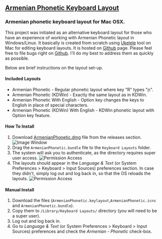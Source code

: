 ## [Armenian Phonetic Keyboard Layout](http://evoyan.org/armenian-phonetic-for-mac)

### Armenian phonetic keyboard layout for Mac OSX.

This project was initiated as an alternative keyboard layout for those who have an experience of working with Armenian Phonetic layout in Windows/Linux. It basically is created from scratch using [Ukelele](http://scripts.sil.org/cms/scripts/page.php?site_id=nrsi&id=ukelele) tool on Mac for editing keyboard layouts. It is hosted on [Github](https://github.com/vahe-evoyan/armenian-phonetic) page. Please feel free to file bugs right on [Github](https://github.com/vahe-evoyan/armenian-phonetic/issues). I'll do my best to address them as quickly as possible.

Below are brief instructions on the layout set-up.

#### Included Layouts

* Armenian Phonetic - Regular phonetic layout where key "R" types "ր".
* Armenian Phonetic (KDWin) - Exactly the same layout as in KDWin.
* Armenian Phonetic With English - Option key changes the keys to English in place of special characters.
* Armenian Phonetic (KDWin) With English - KDWin phonetic layout with Option key feature.

#### How To Install
1. Download [ArmenianPhonetic.dmg](https://github.com/vahe-evoyan/armenian-phonetic/releases/download/v2.1.1/ArmenianPhonetic.dmg) file from the releases section.
![Image Window](/screenshots/dmg-window.png)
2. Drag the `ArmenianPhonetic.bundle` file to the `Keyboard Layouts` folder.
3. The system will ask you to authenticate, as the directory requires super user access.
![Permission Access](/screenshots/authenticate.png)
4. The layouts should appear in the *Language & Text* (or System Preferences > Keyboard > Input Sources) preferences section. In case they didn't, simply log out and log back in, so that the OS reloads the layouts.
![Permission Access](/screenshots/layout-settings.png)

#### Manual Install

1. Download the files (`ArmenianPhonetic.keylayout`,`ArmenianPhonetic.icns` and `ArmenianPhonetic.bundle`).
2. Copy them to `/Library/Keyboard Layouts/` directory (you will need to be a super user).
3. Log out and log back in.
4. Go to *Language & Text* (or System Preferences > Keyboard > Input Sources) preferences and check the *Armenian - Phonetic* check-box.
